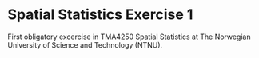 # Spatial Statistics Exercise 1

First obligatory excercise in TMA4250 Spatial Statistics at The Norwegian University of Science and Technology (NTNU).
